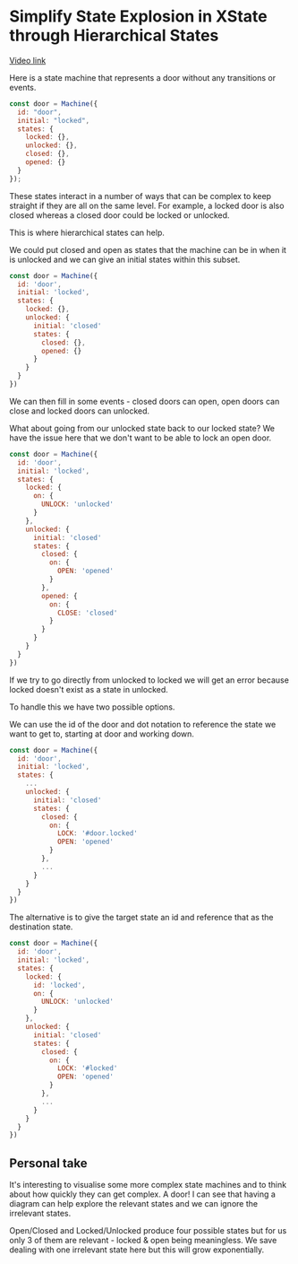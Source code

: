 # Simplify State Explosion in XState through Hierarchical States

[Video link](https://www.egghead.io/lessons/xstate-simplify-state-explosion-in-xstate-through-hierarchical-states)

Here is a state machine that represents a door without any transitions or events.

```js
const door = Machine({
  id: "door",
  initial: "locked",
  states: {
    locked: {},
    unlocked: {},
    closed: {},
    opened: {}
  }
});
```

These states interact in a number of ways that can be complex to keep straight if they are all on the same level. For example, a locked door is also closed whereas a closed door could be locked or unlocked.

This is where hierarchical states can help.

We could put closed and open as states that the machine can be in when it is unlocked and we can give an initial states within this subset.

```js
const door = Machine({
  id: 'door',
  initial: 'locked',
  states: {
    locked: {},
    unlocked: {
      initial: 'closed'
      states: {
        closed: {},
        opened: {}
      }
    }
  }
})
```

We can then fill in some events - closed doors can open, open doors can close and locked doors can unlocked.

What about going from our unlocked state back to our locked state? We have the issue here that we don't want to be able to lock an open door.

```js
const door = Machine({
  id: 'door',
  initial: 'locked',
  states: {
    locked: {
      on: {
        UNLOCK: 'unlocked'
      }
    },
    unlocked: {
      initial: 'closed'
      states: {
        closed: {
          on: {
            OPEN: 'opened'
          }
        },
        opened: {
          on: {
            CLOSE: 'closed'
          }
        }
      }
    }
  }
})
```

If we try to go directly from unlocked to locked we will get an error because locked doesn't exist as a state in unlocked.

To handle this we have two possible options.

We can use the id of the door and dot notation to reference the state we want to get to, starting at door and working down.

```js
const door = Machine({
  id: 'door',
  initial: 'locked',
  states: {
    ...
    unlocked: {
      initial: 'closed'
      states: {
        closed: {
          on: {
            LOCK: '#door.locked'
            OPEN: 'opened'
          }
        },
        ...
      }
    }
  }
})
```

The alternative is to give the target state an id and reference that as the destination state.

```js
const door = Machine({
  id: 'door',
  initial: 'locked',
  states: {
    locked: {
      id: 'locked',
      on: {
        UNLOCK: 'unlocked'
      }
    },
    unlocked: {
      initial: 'closed'
      states: {
        closed: {
          on: {
            LOCK: '#locked'
            OPEN: 'opened'
          }
        },
        ...
      }
    }
  }
})
```

## Personal take

It's interesting to visualise some more complex state machines and to think about how quickly they can get complex. A door! I can see that having a diagram can help explore the relevant states and we can ignore the irrelevant states.

Open/Closed and Locked/Unlocked produce four possible states but for us only 3 of them are relevant - locked & open being meaningless. We save dealing with one irrelevant state here but this will grow exponentially.
